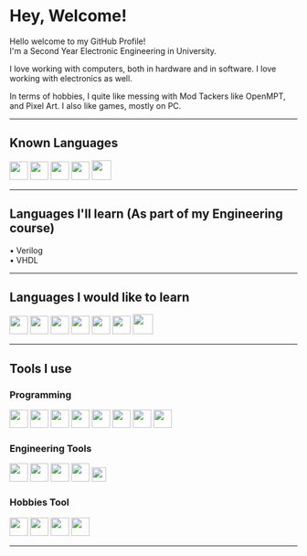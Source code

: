 <!--- TheJollyDuck --->
<!--- README.MD    --->

# Hey, Welcome!

Hello welcome to my GitHub Profile!  
I'm a Second Year Electronic Engineering in University.  

I love working with computers, both in hardware and in software. I love working with electronics as well.

In terms of hobbies, I quite like messing with Mod Tackers like OpenMPT, and Pixel Art. I also like games, mostly on PC.

---
## Known Languages

<p float="left">
<img src="https://cdn.jsdelivr.net/npm/programming-languages-logos@0.0.3/src/c/c.png" height="32">
<img src="https://cdn.jsdelivr.net/npm/programming-languages-logos@0.0.3/src/cpp/cpp.png" height="32">
<img src = "https://upload.wikimedia.org/wikipedia/commons/2/21/Matlab_Logo.png" height = 32>
<img src="https://cdn.jsdelivr.net/npm/programming-languages-logos@0.0.3/src/python/python.png" height=32>
<img src = "https://i.stack.imgur.com/t5VF4.png" height = 34>
</p>

---
## Languages I'll learn (As part of my Engineering course)
• Verilog  
• VHDL

---
## Languages I would like to learn

<p float="left">
<img src= "https://seeklogo.com/images/C/c-sharp-c-logo-02F17714BA-seeklogo.com.png" height = 32>
<img src= "https://upload.wikimedia.org/wikipedia/commons/d/d5/CSS3_logo_and_wordmark.svg" height="32">
<img src="https://cdn.jsdelivr.net/npm/programming-languages-logos@0.0.3/src/html/html.png" height="32">
<img src="https://cdn.jsdelivr.net/npm/programming-languages-logos@0.0.3/src/java/java.png" height="32">
<img src="https://cdn.jsdelivr.net/npm/programming-languages-logos@0.0.3/src/javascript/javascript.png" height="32">
<img src="https://cdn.jsdelivr.net/npm/programming-languages-logos@0.0.3/src/lua/lua.png" height="32">
<img src= "https://upload.wikimedia.org/wikipedia/commons/thumb/d/d5/Rust_programming_language_black_logo.svg/1024px-Rust_programming_language_black_logo.svg.png" height = 35>
</p>

---
## Tools I use

### Programming  

<p float="left">
<img src = "https://git-scm.com/images/logos/downloads/Git-Icon-1788C.png" height = 32>
<img src = "https://github.githubassets.com/images/modules/logos_page/GitHub-Mark.png" height = 32>
<img src = "https://upload.wikimedia.org/wikipedia/commons/2/21/Matlab_Logo.png" height = 32>
<img src = "https://upload.wikimedia.org/wikipedia/commons/thumb/6/6a/Gnu-octave-logo.svg/1024px-Gnu-octave-logo.svg.png" height = 32>
<img src = "https://www.xm1math.net/texmaker/assets/img/texmaker256x256.png" height = 32>
<img src = "https://www.msys2.org/logo.svg" height = 32>
<img src = "https://upload.wikimedia.org/wikipedia/commons/thumb/a/a1/PyCharm_Logo.svg/1024px-PyCharm_Logo.svg.png" height = 32>
<img src = "https://cdn.worldvectorlogo.com/logos/visual-studio-code-1.svg" height = 32>
</P>

### Engineering Tools

<p float="left">
<img src = "https://avatars.githubusercontent.com/u/3374914?s=280&v=4" height = 32>
<img src = "https://img.icons8.com/color/452/solidworks.png" height = 32>
<img src = "https://upload.wikimedia.org/wikipedia/en/3/36/Simulink_Logo_%28non-wordmark%29.png" height = 32>
<img src = "https://upload.wikimedia.org/wikipedia/commons/b/ba/Logisim-icon.svg" height = 32>
<img src = "https://upload.wikimedia.org/wikipedia/commons/thumb/a/ae/Logo_Linear_Technology.svg/1280px-Logo_Linear_Technology.svg.png" height = 25>
</p>

### Hobbies Tool

<p float="left">
<img src = "https://pbs.twimg.com/profile_images/875731732389146624/-UznwnAx_400x400.jpg" height = 32>
<img src = "https://upload.wikimedia.org/wikipedia/commons/thumb/6/66/Illustrator_CC_icon.png/492px-Illustrator_CC_icon.png" height = 32>
<img src = "https://upload.wikimedia.org/wikipedia/commons/thumb/2/20/Photoshop_CC_icon.png/492px-Photoshop_CC_icon.png" height = 32>
<img src = "https://pbs.twimg.com/profile_images/1038123288512409600/BSlSywNn_400x400.jpg" height = 32>
</p>

---

<!-- <img src =  height = 32>  -->